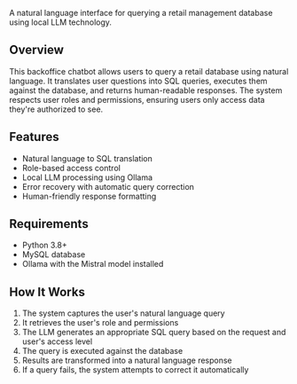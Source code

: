 A natural language interface for querying a retail management database using local LLM technology.

## Overview
This backoffice chatbot allows users to query a retail database using natural language. It translates user questions into SQL queries, executes them against the database, and returns human-readable responses. The system respects user roles and permissions, ensuring users only access data they're authorized to see.

## Features
- Natural language to SQL translation
- Role-based access control
- Local LLM processing using Ollama
- Error recovery with automatic query correction
- Human-friendly response formatting
## Requirements
- Python 3.8+
- MySQL database
- Ollama with the Mistral model installed

## How It Works
1. The system captures the user's natural language query
2. It retrieves the user's role and permissions
3. The LLM generates an appropriate SQL query based on the request and user's access level
4. The query is executed against the database
5. Results are transformed into a natural language response
6. If a query fails, the system attempts to correct it automatically
